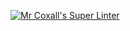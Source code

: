 [![Mr Coxall's Super Linter](https://github.com/ICS3U-Programming-TamerZ/Unit1-03-Python/workflows/Mr%20Coxall's%20Super%20Linter/badge.svg)](https://github.com/ICS3U-Programming-TamerZ/Unit1-03-Python/actions/)
